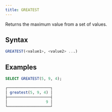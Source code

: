 ```yaml
---
title: GREATEST
---
```


Returns the maximum value from a set of values.

## Syntax

```sql
GREATEST(<value1>, <value2> ...)
```

## Examples

```sql
SELECT GREATEST(5, 9, 4);

┌───────────────────┐
│ greatest(5, 9, 4) │
├───────────────────┤
│                 9 │
└───────────────────┘
```